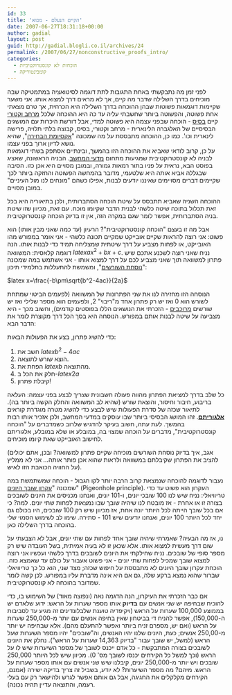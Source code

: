 ```yaml
---
id: 33
title: 'הקיים הנעלם - מבוא'
date: 2007-06-27T18:31:18+00:00
author: gadial
layout: post
guid: http://gadial.blogli.co.il/archives/24
permalink: /2007/06/27/nonconstructive_proofs_intro/
categories:
  - הוכחות לא קונסטרוקטיביות
  - קומבינטוריקה
---
```

לפני זמן מה נתבקשתי באחת התגובות לתת דוגמה לסיטואציה במתמטיקה שבה מוכיחים בדרך השלילה שדבר מה קיים, אך לא מראים דרך למצוא אותו. אני משער שקיימות דוגמאות פשוטות שבהן ההוכחה בדרך השלילה היא הכרחית, אך טרם מצאתי אחת פשוטה, והפשוטה ביותר שחשבתי עליה עד כה היא ההוכחה שלכל [מרחב וקטורי](http://he.wikipedia.org/wiki/%D7%9E%D7%A8%D7%97%D7%91_%D7%95%D7%A7%D7%98%D7%95%D7%A8%D7%99) קיים [בסיס](http://he.wikipedia.org/wiki/%D7%91%D7%A1%D7%99%D7%A1_%28%D7%90%D7%9C%D7%92%D7%91%D7%A8%D7%94%29) - הוכחה שבפני עצמה היא פשוטה למדי, אבל דורשת היכרות עם המושגים הבסיסיים של האלגברה הלינארית - מרחב וקטורי, בסיס, קבוצה בלתי תלויה, פרישה לינארית וכו'. כמו כן, ההוכחה מתבססת על מה שמכונה "[אקסיומת הבחירה](http://he.wikipedia.org/wiki/%D7%90%D7%A7%D7%A1%D7%99%D7%95%D7%9E%D7%AA_%D7%94%D7%91%D7%97%D7%99%D7%A8%D7%94)", שהיא נושא לדיון ארוך בפני עצמו.  
על כן, קרוב לודאי שאביא את ההוכחה הזו בהמשך, ובינתיים אסתפק בשתי דוגמאות לבניה לא קונסטרוקטיבית שמגיעות מתחום [מדעי המחשב](http://he.wikipedia.org/wiki/%D7%9E%D7%93%D7%A2%D7%99_%D7%94%D7%9E%D7%97%D7%A9%D7%91). הבניה הראשונה, שאציג בפוסט הבא, נראית על פניו בתור רמאות גמורה, ובמובן מסויים היא אכן כזו. הסיבה שבגללה אביא אותה היא שלטעמי, מדובר בהמחשה הפשוטה והחזקה ביותר לכך שקיימים דברים מסויימים שאיננו יודעים לבנות, אפילו כשהם "מונחים לנו מול העיניים" במובן מסויים.

ההוכחה השניה שאביא תתבסס על שיטת הוכחה הסתברותית, ולכן בתיאוריה היא בכל זאת תכלול בתוכה שיטה כלשהי לבנית הדבר שקיומו מוכח. עם זאת, מכיוון שזו שיטת בניה הסתברותית, אפשר לומר שגם במקרה הזה, אין זו בדיוק הוכחה קונסטרוקטיבית.

אבל מה זו בעצם "הוכחה קונסטרוקטיבית"? הרעיון (עד כמה שאני מבין אותו) הוא פשוט: אני רוצה להראות שקיים אובייקט שמקיים תכונה כלשהי - אני אומר במפורש מהו האובייקט, או לפחות מצביע על דרך שיטתית שמצליחה תמיד כדי לבנות אותו. הנה דוגמה קלאסית: המשוואה $latex ax^2+bx+c$. נניח שאני רוצה לשכנע אתכם שיש פתרון למשוואה תוך שאני מצביע לכם על דרך למצוא אותו - אני אשתמש במה שמכונה "[נוסחת השורשים](http://he.wikipedia.org/wiki/%D7%A0%D7%95%D7%A1%D7%97%D7%AA_%D7%94%D7%A9%D7%95%D7%A8%D7%A9%D7%99%D7%9D)", ומשמשת להתעללות בתלמידי תיכון:

$latex x=\frac{-b\pm\sqrt{b^2-4ac}}{2a}$

הנוסחה הזו מחזירה לנו את שני הפתרונות של המשוואה (לפעמים הביטוי שמתחת לשורש הוא 0 ואז יש רק פתרון אחד מ"ריבוי" 2, ולפעמים הוא מספר שלילי ואז יש שורשים [מרוכבים](http://he.wikipedia.org/wiki/%D7%9E%D7%A1%D7%A4%D7%A8_%D7%9E%D7%A8%D7%95%D7%9B%D7%91) - הזכרתי את הנושאים הללו בפוסטים קודמים), וחשוב מכך - היא מצביעה על שיטה לבנות אותם במפורש. הנוסחה היא בסך הכל דרך מקוצרת לומר את הדבר הבא:

כדי להשיג פתרון, בצע את הפעולות הבאות:

  1. חשב את $latex b^2-4ac$
  2. הוצא שורש לתוצאה.
  3. הפחת את $latex b$ מהתוצאה.
  4. חלק את הכל ב-$latex 2a$
  5. קיבלת פתרון!

כל שלב בדרך למציאת הפתרון מהווה פעולה חשבונית שצריך לבצע בפני עצמה: העלאה בריבוע, חיבור וחיסור, והוצאת שורש (שהיא לב המשוואה והחלק הקשה ביותר בה). לתיאור שכזה של סדרת הפעולות שיש לבצע כדי להשיג מטרה מוגדרת קוראים [**אלגוריתם**](http://he.wikipedia.org/wiki/%D7%90%D7%9C%D7%92%D7%95%D7%A8%D7%99%D7%AA%D7%9D). זהו המושג הבסיסי ביותר שבו עוסקים במדעי המחשב, ולכן אזכיר אותו רבות בהמשך. לעת עתה, חשוב בעיקר להדגיש שלרוב כשמדברים על "הוכחה קונסטרוקטיבית", מדברים על הוכחה שמצוי בה, במובלע או שלא במובלע, אלגוריתם לחישוב האובייקט שאת קיומו מוכיחים.

(אגב, איך בדיוק נוסחת השורשים מוכיחה שקיים פתרון למשוואה? ובכן, אתם יכולים להציב את הפתרון שקיבלתם במשוואה ולראות שהוא אכן פותר אותה&#8230; אני לא ממליץ על החוויה הכואבת הזו לאיש).

נעבור לדוגמה להוכחה שנמצאת קרוב הרבה יותר לקו הגבול - הוכחה שמשתמשת במה שמכונה "[עקרון שובך היונים](http://he.wikipedia.org/wiki/%D7%A2%D7%A7%D7%A8%D7%95%D7%9F_%D7%A9%D7%95%D7%91%D7%9A_%D7%94%D7%99%D7%95%D7%A0%D7%99%D7%9D)" (Pigeonhole principle). העקרון הוא פשוט עד כדי טריוויאלי: נניח שיש לנו 100 שובכי יונים, ו-101 יונים, ואנחנו מכניסים את היונים לשובכים בצורה זו או אחרת - אז מובטח לנו שיהיה שובך שבו נמצאות לפחות שתי יונים. למה? כי אם בכל שובך הייתה לכל היותר יונה אחת, אז מכיוון שיש רק 100 שובכים, היו בכולם גם יחד לכל היותר 100 יונים, ואנחנו יודעים שיש 101 - סתירה. שימו לב לשימוש הסמוי שלי בהוכחה בדרך השלילה כאן.

נו, אז מה הבעיה? שאמרתי שיהיה שובך אחד לפחות עם שתי יונים, אבל לא הצבעתי על שום דרך מעשית למצוא אותו. אלא שכאן זו לא בעיה אמיתית, בשל העובדה שיש רק מספר סופי של שובכים. נניח שחילקתי את היונים לשובכים בדרך כלשהי ועכשיו אני רוצה למצוא שובך שמכיל לפחות שתי יונים - אני פשוט אעבור על כולם עד שאמצא כזה. הוכחת עקרון שובך היונים לא מתבססת על חיפוש שכזה; מצד שני, הוא כל כך טריוויאלי שברור שהוא נמצא ברקע שלה, גם אם היא אינה מדברת עליו במפורש. לכן קשה לומר שמדובר בהוכחה לא קונסטרוקטיבית.

אם כבר הזכרתי את העיקרון, הנה הדגמה נאה (ונפוצה מאוד) של השימוש בו, כדי להוכיח שבחיפה יש שני אנשים עם **בדיוק** אותו מספר שערות על הראש: ידוע שלאדם יש בממוצע 100,000 שערות על הראש (ויקיפדיה טוענת שלבלונדינים זה מגיע עד לסביבות ה-150,000), אפשר להניח די בביטחון שאין בחיפה אנשים עם יותר מ-250,000 שערות על הראש (ואם יש, מספרם זניח ביותר ואפשר להתעלם מהם). אלא שבחיפה יש יותר מ-250,00 אנשים; כעת, היונים שלנו יהיו האנשים, וה"שובכים" יהיו מספר השערות שעל הראש (למשל, יש שובך עבור "בדיוק 14,363 שערות על הראש"). נחלק את היונים לשובכים בצורה המתבקשת - כל אדם ייכנס לשובך של מספר השיערות שיש לו על הראש (וכך למשל כל הקירחים יכנסו לשובך מס' 0). מכיוון שיש לכל היותר 250,000 שובכים ויש יותר מ-250,000 יונים, קיבלנו שיש שני אנשים עם אותו מספר שערות על הראש. מיהם? מה מספר השיערות? לא יודע, בשביל זה צריך בדיקה ישירה (אמנם, הקירחים מקלקלים את החגיגה, אבל גם אותם אפשר לגרש ולהישאר רק עם בעלי רעמה, והתוצאה עדיין תהיה נכונה).